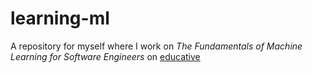 # learning-ml

A repository for myself where I work on _The Fundamentals of Machine Learning
for Software Engineers_ on
[educative](https://www.educative.io/courses/fundamentals-of-machine-learning-for-software-engineers/)
